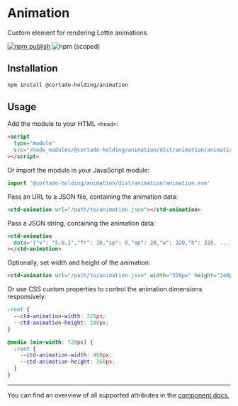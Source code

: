 # Animation

Custom element for rendering Lottie animations.

[![npm publish](https://github.com/cortado-holding/animation/actions/workflows/npm-publish.yml/badge.svg)](https://github.com/cortado-holding/animation/actions/workflows/npm-publish.yml)
![npm (scoped)](https://img.shields.io/npm/v/@cortado-holding/animation)

## Installation

```bash
npm install @cortado-holding/animation
```

## Usage

Add the module to your HTML `<head>`:

```html
<script
  type="module"
  src="/node_modules/@cortado-holding/animation/dist/animation/animation.esm.js"
></script>
```

Or import the module in your JavaScript module:

```javascript
import '@cortado-holding/animation/dist/animation/animation.esm'
```

Pass an URL to a JSON file, containing the animation data:

```html
<ctd-animation url="/path/to/animation.json"></ctd-animation>
```

Pass a JSON string, containing the animation data:

```html
<ctd-animation
  data='{"v": "5.0.1","fr": 10,"ip": 0,"op": 20,"w": 320,"h": 320, ...}'
></ctd-animation>
```

Optionally, set width and height of the animation:

```html
<ctd-animation url="/path/to/animation.json" width="320px" height="240px"></ctd-animation>
```

Or use CSS custom properties to control the animation dimensions responsively:

```css
:root {
  --ctd-animation-width: 320px;
  --ctd-animation-height: 240px;
}

@media (min-width: 720px) {
  :root {
    --ctd-animation-width: 480px;
    --ctd-animation-height: 360px;
  }
}
```

---

You can find an overview of all supported attributes in the [component docs.](https://github.com/Cortado-Holding/animation/tree/main/src/components/ctd-animation)
